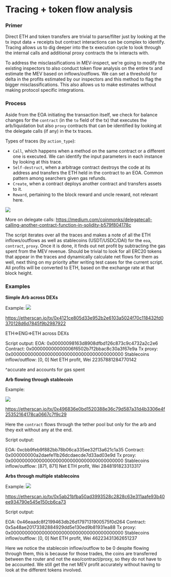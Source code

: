 # Tracing + token flow analysis

### Primer

Direct ETH and token transfers are trivial to parse/filter just by looking at the tx input data + receipts but contract interactions can be complex to identify. Tracing allows us to dig deeper into the tx execution cycle to look through the internal calls and additional proxy contracts the tx interacts with.

To address the misclassifications in MEV-inspect, we're going to modify the existing inspectors to also conduct token flow analysis on the entire tx and estimate the MEV based on inflows/outflows. We can set a threshold for delta in the profits estimated by our inspectors and this method to flag the bigger misclassifications. This also allows us to make estimates without making protocol specific integrations. 

### Process

Aside from the EOA initiating the transaction itself, we check for balance changes for the `contract` (in the `to` field of the tx) that executes the arb/liquidation but also `proxy` contracts that can be identified by looking at the delegate calls (if any) in the tx traces. 

Types of traces (by `action_type`):

* `Call`, which happens when a method on the same contract or a different one is executed. We can identify the input parameters in each instance by looking at this trace. 
* `Self-destruct`, when a arbitrage contract destroys the code at its address and transfers the ETH held in the contract to an EOA. Common pattern among searchers given gas refunds. 
* `Create`, when a contract deploys another contract and transfers assets to it. 
* `Reward`, pertaining to the block reward and uncle reward, not relevant here. 

![](https://i.imgur.com/0VJiEbv.png)

More on delegate calls: https://medium.com/coinmonks/delegatecall-calling-another-contract-function-in-solidity-b579f804178c


The script iterates over all the traces and makes a note of all the ETH inflows/outflows as well as stablecoins (USDT/USDC/DAI) for the `eoa`, `contract`, `proxy`. Once it is done, it finds out net profit by subtracting the gas spent from the MEV revenue. Should be trivial to look for all ERC20 tokens that appear in the traces and dynamically calculate net flows for them as well, next thing on my priority after writing test cases for the current script. All profits will be converted to ETH, based on the exchange rate at that block height. 


### Examples 

**Simple Arb across DEXs**

Example: 
![](https://i.imgur.com/5ASjBDE.png)


https://etherscan.io/tx/0x4121ce805d33e952b2e6103a5024f70c118432fd0370128d6d7845f9b2987922

ETH=>ENG=>ETH across DEXs

Script output: 
EOA: 0x00000098163d8908dfbd126c873c9c4732a2c2e6
Contract: 0x000000000000006f6502b7f2bbac8c30a3f67e9a
Tx proxy: 0x0000000000000000000000000000000000000000
Stablecoins inflow/outflow: [0, 0]
Net ETH profit, Wei 22357881284770142 

^accurate and accounts for gas spent

**Arb flowing through stablecoin**

Example: 

![](https://i.imgur.com/kmNgRZ1.png)

https://etherscan.io/tx/0x496836e0bd1520388e36c79d587a31d4b3306e4f25352164178ca0667c7f9c29

Here the `contract` flows through the tether pool but only for the arb and they exit without any at the end. 

Script output: 

EOA: 0xcbb9feb9f882bb78b06ca335ee32f13a621c1a35
Contract: 0x000000000a2daefe11b26dcdaecde7d33ad03e9d
Tx proxy: 0x0000000000000000000000000000000000000000
Stablecoins inflow/outflow: [871, 871]
Net ETH profit, Wei 2848191823313317


**Arbs through multiple stablecoins**

Example: ![](https://i.imgur.com/zYuWld1.png)

https://etherscan.io/tx/0x5ab21bfba50ad3993528c2828c63e311aafe93b40ee934790e545e150cb6ca73

Script output: 

EOA: 0x46eaadc8f2199463db26d1797131900575f0d264
Contract: 0x5a48ae20173382884929dd5e130ed9b81931ea88
Tx proxy: 0x0000000000000000000000000000000000000000
Stablecoins inflow/outflow: [0, 0]
Net ETH profit, Wei 46223431362651237

Here we notice the stablecoin inflow/outflow to be 0 despite flowing through them, this is because for those trades, the coins are transferred between the router and not the eao/contract/proxy, so they do not have to be accounted. We still get the net MEV profit accurately without having to look at the different tokens involved. 
